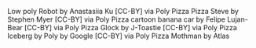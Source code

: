 Low poly Robot by Anastasiia Ku [CC-BY] via Poly Pizza
Pizza Steve by Stephen Myer [CC-BY] via Poly Pizza
cartoon banana car by Felipe Lujan-Bear [CC-BY] via Poly Pizza
Glock by J-Toastie [CC-BY] via Poly Pizza
Iceberg by Poly by Google [CC-BY] via Poly Pizza
Mothman by Atlas